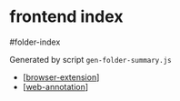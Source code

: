 frontend index
===
#folder-index

Generated by script `gen-folder-summary.js`

- [[browser-extension]]
- [[web-annotation]]
<!--end-generated-->
    
    
    
    
    
[//begin]: # "Autogenerated link references for markdown compatibility"
[browser-extension]: frontend/browser-extension "Browser Extension"
[web-annotation]: frontend/web-annotation "web-annotation"
[//end]: # "Autogenerated link references"